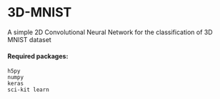 # 3D-MNIST
A simple 2D Convolutional Neural Network for the classification of 3D MNIST dataset
#### Required packages:
```
h5py
numpy
keras
sci-kit learn
```

